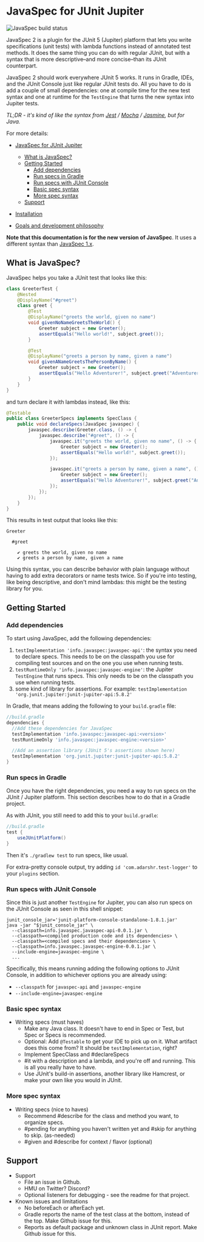 # JavaSpec for JUnit Jupiter

![JavaSpec build status](https://github.com/kkrull/javaspec/actions/workflows/gradle.yml/badge.svg)

JavaSpec 2 is a plugin for the JUnit 5 (Jupiter) platform that lets you write
specifications (unit tests) with lambda functions instead of annotated test
methods.  It does the same thing you can do with regular JUnit, but with a
syntax that is more descriptive–and more concise–than its JUnit counterpart.

JavaSpec 2 should work everywhere JUnit 5 works.  It runs in Gradle, IDEs, and
the JUnit Console just like regular JUnit tests do.  All you have to do is add a
couple of small dependencies: one at compile time for the new test syntax and
one at runtime for the `TestEngine` that turns the new syntax into Jupiter
tests.

_TL;DR - it's kind of like the syntax from
[Jest][jest] / [Mocha][mocha] / [Jasmine][jasmine], but for Java._

For more details:

- [JavaSpec for JUnit Jupiter](#javaspec-for-junit-jupiter)
  - [What is JavaSpec?](#what-is-javaspec)
  - [Getting Started](#getting-started)
    - [Add dependencies](#add-dependencies)
    - [Run specs in Gradle](#run-specs-in-gradle)
    - [Run specs with JUnit Console](#run-specs-with-junit-console)
    - [Basic spec syntax](#basic-spec-syntax)
    - [More spec syntax](#more-spec-syntax)
  - [Support](#support)

- [Installation](./doc/installation.md)
- [Goals and development philosophy](./doc/goals.md)

**Note that this documentation is for the new version of JavaSpec**.  It uses a
different syntax than [JavaSpec 1.x][javaspec-1x].

[jasmine]: https://jasmine.github.io/
[javaspec-1x]: http://javaspec.info
[jest]: https://jestjs.io/
[mocha]: https://mochajs.org/


## What is JavaSpec?

JavaSpec helps you take a JUnit test that looks like this:

```java
class GreeterTest {
	@Nested
	@DisplayName("#greet")
	class greet {
		@Test
		@DisplayName("greets the world, given no name")
		void givenNoNameGreetsTheWorld() {
			Greeter subject = new Greeter();
			assertEquals("Hello world!", subject.greet());
		}

		@Test
		@DisplayName("greets a person by name, given a name")
		void givenANameGreetsThePersonByName() {
			Greeter subject = new Greeter();
			assertEquals("Hello Adventurer!", subject.greet("Adventurer"));
		}
	}
}
```

and turn declare it with lambdas instead, like this:

```java
@Testable
public class GreeterSpecs implements SpecClass {
	public void declareSpecs(JavaSpec javaspec) {
		javaspec.describe(Greeter.class, () -> {
			javaspec.describe("#greet", () -> {
				javaspec.it("greets the world, given no name", () -> {
					Greeter subject = new Greeter();
					assertEquals("Hello world!", subject.greet());
				});

				javaspec.it("greets a person by name, given a name", () -> {
					Greeter subject = new Greeter();
					assertEquals("Hello Adventurer!", subject.greet("Adventurer"));
				});
			});
		});
	}
}
```

This results in test output that looks like this:

```
Greeter

  #greet

    ✔ greets the world, given no name
    ✔ greets a person by name, given a name
```

Using this syntax, you can describe behavior with plain language without having
to add extra decorators or name tests twice.  So if you're into testing, like
being descriptive, and don't mind lambdas: this might be the testing library for
you.


## Getting Started
### Add dependencies

To start using JavaSpec, add the following dependencies:

1. `testImplementation 'info.javaspec:javaspec-api'`: the syntax you need to
   declare specs.  This needs to be on the classpath you use for compiling test
   sources and on the one you use when running tests.
1. `testRuntimeOnly 'info.javaspec:javaspec-engine'`: the Jupiter `TestEngine`
   that runs specs.  This only needs to be on the classpath you use when running
   tests.
1. some kind of library for assertions.  For example:
   `testImplementation 'org.junit.jupiter:junit-jupiter-api:5.8.2'`

In Gradle, that means adding the following to your `build.gradle` file:

```gradle
//build.gradle
dependencies {
  //Add these dependencies for JavaSpec
  testImplementation 'info.javaspec:javaspec-api:<version>'
  testRuntimeOnly 'info.javaspec:javaspec-engine:<version>'

  //Add an assertion library (JUnit 5's assertions shown here)
  testImplementation 'org.junit.jupiter:junit-jupiter-api:5.8.2'
}
```


### Run specs in Gradle

Once you have the right dependencies, you need a way to run specs on the JUnit /
Jupiter platform.  This section describes how to do that in a Gradle project.

As with JUnit, you still need to add this to your `build.gradle`:

```gradle
//build.gradle
test {
	useJUnitPlatform()
}
```

Then it's `./gradlew test` to run specs, like usual.

For extra-pretty console output, try adding `id 'com.adarshr.test-logger'` to
your `plugins` section.


### Run specs with JUnit Console

Since this is just another `TestEngine` for Jupiter, you can also run specs on
the JUnit Console as seen in this shell snippet:

```shell
junit_console_jar='junit-platform-console-standalone-1.8.1.jar'
java -jar "$junit_console_jar" \
  --classpath=info.javaspec.javaspec-api-0.0.1.jar \
  --classpath=<compiled production code and its dependencies> \
  --classpath=<compiled specs and their dependencies> \
  --classpath=info.javaspec.javaspec-engine-0.0.1.jar \
  --include-engine=javaspec-engine \
  ...
```

Specifically, this means running adding the following options to JUnit Console,
in addition to whichever options you are already using:

* `--classpath` for `javaspec-api` and `javaspec-engine`
* `--include-engine=javaspec-engine`


### Basic spec syntax

* Writing specs (must haves)
  * Make any Java class.  It doesn't have to end in Spec or Test, but Spec or
    Specs is recommended.
  * Optional: Add `@Testable` to get your IDE to pick up on it.  What artifact
    does this come from?  It should be `testImplementation`, right?
  * Implement SpecClass and #declareSpecs
  * #it with a description and a lambda, and you're off and running.  This is
    all you really have to have.
  * Use JUnit's build-in assertions, another library like Hamcrest, or make your
    own like you would in JUnit.


### More spec syntax

* Writing specs (nice to haves)
  * Recommend #describe for the class and method you want, to organize specs.
  * #pending for anything you haven't written yet and #skip for anything to
    skip. (as-needed)
  * #given and #describe for context / flavor (optional)


## Support

* Support
  * File an issue in Github.
  * HMU on Twitter?  Discord?
  * Optional listeners for debugging - see the readme for that project.
* Known issues and limitations
  * No beforeEach or afterEach yet.
  * Gradle reports the name of the test class at the bottom, instead of the top.
    Make Github issue for this.
  * Reports as default package and unknown class in JUnit report.  Make Github
    issue for this.
